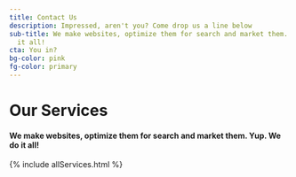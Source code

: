 ```yaml
---
title: Contact Us
description: Impressed, aren't you? Come drop us a line below
sub-title: We make websites, optimize them for search and market them. Yup. We do
  it all!
cta: You in?    
bg-color: pink    
fg-color: primary 
--- 
```

<div class="wrapper box-shadow-large bordered-top">
                        <div class="pure-g  align-center ">
                                <div class="pure-u-1 ">
                                        <h1 class="text-primary ">Our Services</h1>
                                        <h4>We make websites, optimize them for search and market them. Yup. We do it all!
                                        </h4>                                      
                                </div>                              
                        </div>
                        {% include allServices.html %}
                       
</div>
